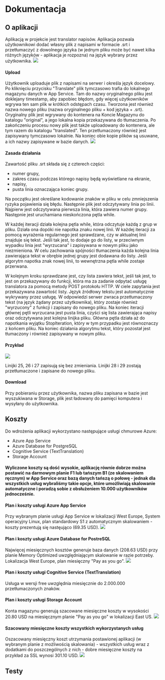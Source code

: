 # Dokumentacja
## O aplikacji
Aplikacją w projekcie jest translator napisów. Aplikacja pozwala użytkownikowi dodać własny plik z napisami w 
formacie .srt i przetłumaczyć z dowolnego języka (w jednym pliku może być nawet kilka różnych języków - 
aplikacja je rozpozna) na język wybrany przez użytkownika.
![](0.png)

#### Upload
Użytkownik uploaduje plik z napisami na serwer i określa język docelowy. Po kliknięciu przycisku "Translate" 
plik tymczasowo trafia do lokalnego magazynu danych w App Service. Tam do nazwy oryginalnego pliku jest doklejany timestamp, 
aby zapobiec błędom, gdy więcej użytkowników wgrywa ten sam plik w krótkich odstępach czasu. 
Tworzona jest również nazwa nowego pliku (nazwa oryginalnego pliku + kod języka + .srt).
Oryginalny plik jest wgrywany do kontenera na Koncie Magazynu do katalogu "original", a jego lokalna kopia przekazywana do tłumaczenia.
Po zakończeniu procesu nowy plik jest także uploadowany do kontenera, ale tym razem do katalogu "translated". 
Ten przetłumaczony również jest zapisywany tymczasowo lokalnie. Na koniec obie kopie plików są usuwane, a ich nazwy zapisywane w bazie danych.
![](1.png)


#### Zasada działania
Zawartość pliku .srt składa się z czterech części:
* numer grupy,
* zakres czasu podczas którego napisy będą wyświetlane na ekranie,
* napisy,
* pusta linia oznaczająca koniec grupy.

Na początku jest określane kodowanie znaków w pliku w celu zmniejszenia ryzyka pojawienia się błędu. Następnie plik jest odczytywany linia po linii.
Najpierw jest odczytywana pierwsza linia, która zawiera numer grupy. Następnie jest uruchamiana nieskończona pętla while.    

W każdej iteracji działa kolejna pętla while, która odczytuje każdą z grup w pliku. Działa ona dopóki nie napotka znaku nowej linii.
W każdej iteracji za pomocą wyrażenia regularnego jest sprawdzane, czy w aktualnej linii znajduje się tekst.
Jeśli tak jest, to dodaje go do listy, w przeciwnym wypadku linia jest "wyrzucana" i zapisywana w nowym pliku jako niezmieniona.
W celu zachowania spójności tłumaczenia każda kolejna linia zawierająca tekst w obrębie jednej grupy jest dodawana do listy. Jeśli algorytm napotka znak nowej linii, to wewnętrzna pętla while zostaje przerwana.    

W kolejnym kroku sprawdzane jest, czy lista zawiera tekst, jeśli tak jest, to jest on przekazywany do funkcji, 
która ma za zadanie odpytać usługę translatora za pomocą metody POST protokołu HTTP. 
W ciele zapytania jest przekazywana zawartość listy. Język źródłowy tekstu jest automatycznie wykrywany przez usługę. 
W odpowiedzi serwer zwraca przetłumaczony tekst (na język żądany przez użytkownika), który zostaje również "wyrzucony" z funkcji i 
zapisany do nowego pliku. Na koniec iteracji głównej pętli wyrzucana jest pusta linia, czyści się lista zawierająca napisy oraz odczytywana jest kolejna linijka pliku.
Główna pętla działa aż do napotkania wyjątku StopIteration, który w tym przypadku jest równoznaczy z końcem pliku. 
Na koniec działania algorytmu tekst, który pozostał jest tłumaczony i również zapisywany w nowym pliku.
 

#### Przykład
![](2.png)

Linijki 25, 26 i 27 zapisują się bez zmieniania. Linijki 28 i 29 zostają przetłumaczone i zapisane do nowego pliku.

#### Download
Przy pobieraniu przez użytkownika, nazwa pliku zapisana w bazie jest wyszukiwana w Storage, plik jest ładowany do pamięci komputera i 
wysyłany do użytkownika.


## Koszty
Do wdrożenia aplikacji wykorzystano następujące usługi chmurowe Azure: 
* Azure App Service
* Azure Database for PostgreSQL
* Cognitive Service (TextTranslation)
* Storage Account

#### Wyliczone koszty są dość wysokie, aplikację równie dobrze można postawić na darmowym planie F1 lub tańszym B1 (ze skalowaniem ręcznym) w App Service oraz bazą danych tańszą o połowę - jednak dla wszystkich usług wybraliśmy takie opcje, które umożliwiają skalowanie automatyczne i poradzą sobie z obsłużeniem 10.000 użytkowników jednocześnie.
#### Plan i koszty usługi Azure App Service
Przy wybranym planie usługi App Service w lokalizacji West Europe, System operacyjny Linux, plan standardowy S1 z automatycznym skalowaniem - koszty prezentują się nastęująco (69.35  USD).
![](4.png)

#### Plan i koszty usługi Azure Database for PostreSQL
Najwięcej miesięcznych kosztów generuje baza danych (208.63 USD) przy planie Memory Optimized uwzględniającym skalowanie w razie potrzeby. Lokalizacja West Europe, plan miesięczny "Pay as you go".
![](5.png)

#### Plan i koszty usługi Cognitive Service (TextTranslation)
Usługa w wersji free uwzględnia miesięcznie do 2.000.000 przetłumaczonych znaków.

#### Plan i koszty usługi Storage Account
Konta magazynu generują szacowane miesięczne koszty w wysokości 20.80 USD na miesięcznym planie "Pay as you go" w lokalizacji East US.
![](6.png)

#### Szacowany miesięczne koszty wszystkich wykorzystanych usług
Oszacowany miesięczny koszt utrzymania postawionej aplikacji (w wybranym planie z możliwością skalowania) - wszystkich usług wraz z dodatkami do poszczególnych z nich - dobre miesięczne koszty na przykład za SSL wynosi 301.10 USD.
![](7.png)

## Testy
